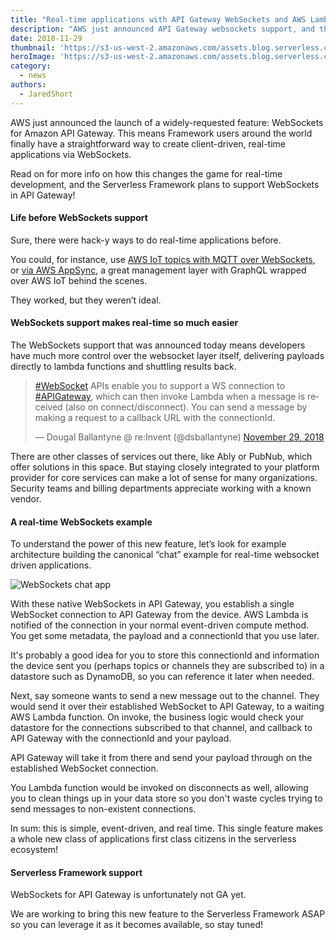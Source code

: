 ```yaml
---
title: "Real-time applications with API Gateway WebSockets and AWS Lambda"
description: "AWS just announced API Gateway websockets support, and the serverless community got pretty excited. Here's why."
date: 2018-11-29
thumbnail: 'https://s3-us-west-2.amazonaws.com/assets.blog.serverless.com/reinvent/reinvent-updates-thumb.png'
heroImage: 'https://s3-us-west-2.amazonaws.com/assets.blog.serverless.com/reinvent/reinvent-updates-header1.gif'
category:
  - news
authors: 
  - JaredShort
---
```


AWS just announced the launch of a widely-requested feature: WebSockets for Amazon API Gateway. This means Framework users around the world finally have a straightforward way to create client-driven, real-time applications via WebSockets.

Read on for more info on how this changes the game for real-time development, and the Serverless Framework plans to support WebSockets in API Gateway!

#### Life before WebSockets support

Sure, there were hack-y ways to do real-time applications before.

You could, for instance, use [AWS IoT topics with MQTT over WebSockets](https://serverless.com/blog/realtime-updates-using-lambda-websockets-iot), or [via AWS AppSync](https://serverless.com/blog/building-chat-appliation-aws-appsync-serverless), a great management layer with GraphQL wrapped over AWS IoT behind the scenes.

They worked, but they weren’t ideal.

#### WebSockets support makes real-time so much easier

The WebSockets support that was announced today means developers have much more control over the websocket layer itself, delivering payloads directly to lambda functions and shuttling results back.

<blockquote class="twitter-tweet" data-lang="en"><p lang="en" dir="ltr"><a href="https://twitter.com/hashtag/WebSocket?src=hash&amp;ref_src=twsrc%5Etfw">#WebSocket</a> APIs enable you to support a WS connection to <a href="https://twitter.com/hashtag/APIGateway?src=hash&amp;ref_src=twsrc%5Etfw">#APIGateway</a>, which can then invoke Lambda when a message is received (also on connect/disconnect). You can send a message by making a request to a callback URL with the connectionId.</p>&mdash; Dougal Ballantyne @ re:Invent (@dsballantyne) <a href="https://twitter.com/dsballantyne/status/1068211212280750080?ref_src=twsrc%5Etfw">November 29, 2018</a></blockquote>
<script async src="https://platform.twitter.com/widgets.js" charset="utf-8"></script>

There are other classes of services out there, like Ably or PubNub, which offer solutions in this space. But staying closely integrated to your platform provider for core services can make a lot of sense for many organizations. Security teams and billing departments appreciate working with a known vendor.

#### A real-time WebSockets example

To understand the power of this new feature, let’s look for example architecture building the canonical “chat” example for real-time websocket driven applications.

<img src="https://s3-us-west-2.amazonaws.com/assets.blog.serverless.com/reinvent/websockets-chat-app.png" alt="WebSockets chat app">

With these native WebSockets in API Gateway, you establish a single WebSocket connection to API Gateway from the device. AWS Lambda is notified of the connection in your normal event-driven compute method. You get some metadata, the payload and a connectionId that you use later.

It's probably a good idea for you to store this connectionId and information the device sent you (perhaps topics or channels they are subscribed to) in a datastore such as DynamoDB, so you can reference it later when needed.

Next, say someone wants to send a new message out to the channel. They would send it over their established WebSocket to API Gateway, to a waiting AWS Lambda function. On invoke, the business logic would check your datastore for the connections subscribed to that channel, and callback to API Gateway with the connectionId and your payload.

API Gateway will take it from there and send your payload through on the established WebSocket connection.

You Lambda function would be invoked on disconnects as well, allowing you to clean things up in your data store so you don't waste cycles trying to send messages to non-existent connections.

In sum: this is simple, event-driven, and real time. This single feature makes a whole new class of applications first class citizens in the serverless ecosystem!

#### Serverless Framework support

WebSockets for API Gateway is unfortunately not GA yet.

We are working to bring this new feature to the Serverless Framework ASAP so you can leverage it as it becomes available, so stay tuned!
